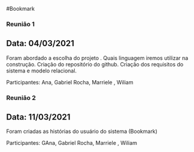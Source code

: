 #Bookmark


### Reunião 1

## Data: 04/03/2021

Foram abordado a escolha do projeto . Quais linguagem iremos utilizar na construção. Criação do repositório do github.
Criação dos requisitos do sistema e modelo relacional.

Participantes: Ana, Gabriel Rocha, Marriele , Wiliam


### Reunião 2

## Data: 11/03/2021

Foram criadas as histórias do usuário do sistema (Bookmark)

Participantes: GAna, Gabriel Rocha, Marriele , Wiliam

